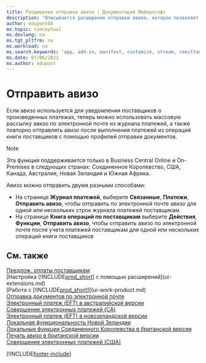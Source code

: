 ```yaml
---
title: Расширение отправки авизо | Документация Майкрософт
description: 'Описывается расширение отправки авизо, которое позволяет отправить по электронной почте и повторно отправить авизо из журнала платежей и операций книги поставщиков.'
author: edupont04
ms.topic: conceptual
ms.devlang: na
ms.tgt_pltfrm: na
ms.workload: na
ms.search.keywords: 'app, add-in, manifest, customize, stream, remittance, advice'
ms.date: 07/06/2021
ms.author: edupont
---
```

# Отправить авизо

Если авизо используется для уведомления поставщиков о произведенных платежах, теперь можно использовать массовую рассылку авизо по электронной почте из журнала платежей, а также повторно отправлять авизо после выполнения платежей из операций книги поставщиков с помощью профилей отправки документов.

> [!NOTE]
> Эта функция поддерживается только в Business Central Online и On-Premises в следующих странах: Соединенное Королевство, США, Канада, Австралия, Новая Зеландия и Южная Африка.  

Авизо можно отправить двумя разными способами:

* На странице **Журнал платежей**, выберите **Связанные**, **Платежи**, **Отправить авизо**, чтобы отправить по электронной почте авизо для одной или нескольких строк журнала платежей поставщикам
* На странице **Книга операций по поставщикам** выберите **Действия**, **Функции**, **Отправить авизо**, чтобы отправить авизо по электронной почте после учета платежей поставщикам для одной или нескольких операций книги поставщиков

## См. также

[Предлож. оплаты поставщикам](payables-how-suggest-vendor-payments.md)  
[Настройка [!INCLUDE[prod_short](includes/prod_short.md)] с помощью расширений](ui-extensions.md)  
[Работа с [!INCLUDE[prod_short](includes/prod_short.md)]](ui-work-product.md)  
[Отправка документов по электронной почте](ui-how-send-documents-email.md)  
[Электронный платеж (EFT) в австралийской версии](localfunctionality/australia/electronic-funds-transfer-eft-.md)  
[Совершение электронных платежей (CA)](finance-make-payments-with-bank-data-conversion-service-or-sepa-credit-transfer.md#exporting-payments-to-a-bank-file)  
[Электронный платеж (EFT) в новозеландской версии](localfunctionality/newzealand/electronic-funds-transfer-eft-.md)  
[Локальная функциональность Новой Зеландии](localfunctionality/newzealand/new-zealand-local-functionality.md)  
[Локальные функции Соединенного Королевства в британской версии](localfunctionality/unitedkingdom/united-kingdom-local-functionality.md)  
[Печать авизо в британской версии](localfunctionality/unitedkingdom/how-to-print-remittance-advice.md)  
[Совершение электронных платежей (США)](finance-make-payments-with-bank-data-conversion-service-or-sepa-credit-transfer.md#exporting-payments-to-a-bank-file)  
  

[!INCLUDE[footer-include](includes/footer-banner.md)]